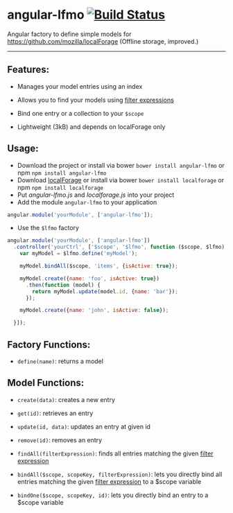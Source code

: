 angular-lfmo [![Build Status](https://travis-ci.org/aeby/angular-lfmo.svg)](https://travis-ci.org/aeby/angular-lfmo)
============

Angular factory to define simple models for https://github.com/mozilla/localForage (Offline storage, improved.)


----------

## Features:
- Manages your model entries using an index

- Allows you to find your models using [filter expressions](https://docs.angularjs.org/api/ng/filter/filter)

- Bind one entry or a collection to your `$scope`

- Lightweight (3kB) and depends on localForage only

## Usage:
- Download the project or install via bower `bower install angular-lfmo` or npm `npm install angular-lfmo`
- Download [localForage](https://github.com/mozilla/localForage) or install via bower `bower install localforage` or npm `npm install localforage`
- Put _angular-lfmo.js_ and _localforage.js_ into your project
- Add the module `angular-lfmo` to your application
```js
angular.module('yourModule', ['angular-lfmo']);
```
- Use the `$lfmo` factory
```js
angular.module('yourModule', ['angular-lfmo'])
  .controller('yourCtrl', ['$scope', '$lfmo', function ($scope, $lfmo) {
    var myModel = $lfmo.define('myModel');

    myModel.bindAll($scope, 'items', {isActive: true});

    myModel.create({name: 'foo', isActive: true})
      .then(function (model) {
        return myModel.update(model.id, {name: 'bar'});
      });

    myModel.create({name: 'john', isActive: false});

  }]);
```

## Factory Functions:

- `define(name)`: returns a model

## Model Functions:

- `create(data)`: creates a new entry

- `get(id)`: retrieves an entry

- `update(id, data)`: updates an entry at given id

- `remove(id)`: removes an entry

- `findAll(filterExpression)`: finds all entries matching the given [filter expression](https://docs.angularjs.org/api/ng/filter/filter)

- `bindAll($scope, scopeKey, filterExpression)`: lets you directly bind all entries matching the given [filter expression](https://docs.angularjs.org/api/ng/filter/filter) to a $scope variable

- `bindOne($scope, scopeKey, id)`: lets you directly bind an entry to a $scope variable
